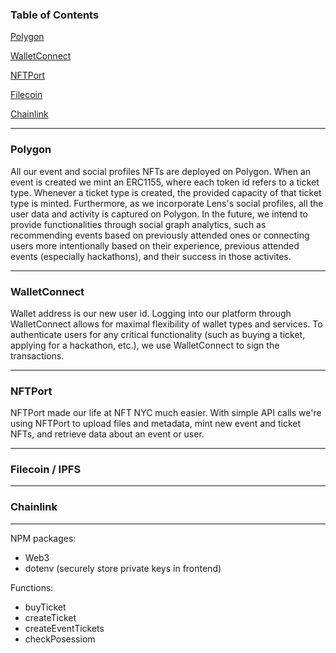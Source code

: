 ### Table of Contents

[Polygon](#Polygon)

[WalletConnect](#WalletConnect)

[NFTPort](#NFTPort)

[Filecoin](#Filecoin)

[Chainlink](#Chainlink)

---

<a name="Polygon"/></a>
### Polygon
All our event and social profiles NFTs are deployed on Polygon. When an event is created we mint an ERC1155, where each token id refers to a ticket type. Whenever a ticket type is created, the provided capacity of that ticket type is minted. 
Furthermore, as we incorporate Lens's social profiles, all the user data and activity is captured on Polygon. In the future, we intend to provide functionalities through social graph analytics, such as recommending events based on previously attended ones or connecting users more intentionally based on their experience, previous attended events (especially hackathons), and their success in those activites.

---

<a name="WalletConnect"/></a>
### WalletConnect
Wallet address is our new user id. Logging into our platform through WalletConnect allows for maximal flexibility of wallet types and services. To authenticate users for any critical functionality (such as buying a ticket, applying for a hackathon, etc.), we use WalletConnect to sign the transactions.

---

<a name="NFTPort"/></a>
### NFTPort
NFTPort made our life at NFT NYC much easier. With simple API calls we're using NFTPort to upload files and metadata, mint new event and ticket NFTs, and retrieve data about an event or user. 

---

<a name="Filecoin"/></a>
### Filecoin / IPFS

---

<a name="Chainlink"/></a>
### Chainlink

---


NPM packages:
- Web3
- dotenv (securely store private keys in frontend)

Functions:
- buyTicket
- createTicket
- createEventTickets
- checkPosessiom
